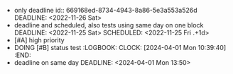 - only deadline
  id:: 669168ed-8734-4943-8a86-5e3a553a526d
  DEADLINE: <2022-11-26 Sat>
- deadline and scheduled, also tests using same day on one block
  DEADLINE: <2022-11-25 Sat>
  SCHEDULED: <2022-11-25 Fri .+1d>
- [#A] high priority
- DOING [#B] status test
  :LOGBOOK:
  CLOCK: [2024-04-01 Mon 10:39:40]
  :END:
- deadline on same day
  DEADLINE: <2024-04-01 Mon 13:50>